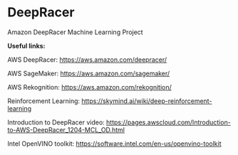 # DeepRacer

Amazon DeepRacer Machine Learning Project

**Useful links:**

AWS DeepRacer: <https://aws.amazon.com/deepracer/>

AWS SageMaker: <https://aws.amazon.com/sagemaker/>

AWS Rekognition: <https://aws.amazon.com/rekognition/>

Reinforcement Learning: <https://skymind.ai/wiki/deep-reinforcement-learning>

Introduction to DeepRacer video: <https://pages.awscloud.com/Introduction-to-AWS-DeepRacer_1204-MCL_OD.html>

Intel OpenVINO toolkit: <https://software.intel.com/en-us/openvino-toolkit>
